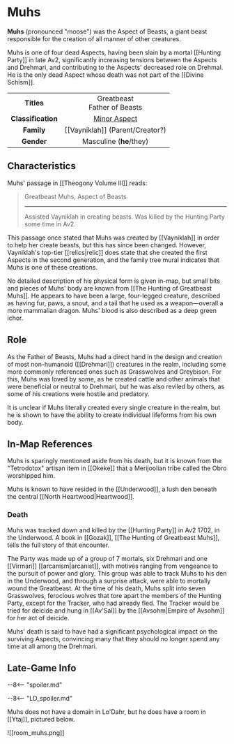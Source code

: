 # Muhs

**Muhs** (pronounced "moose") was the Aspect of Beasts, a giant beast responsible for the creation of all manner of other creatures. 

Muhs is one of four dead Aspects, having been slain by a mortal [[Hunting Party]] in late Av2, significantly increasing tensions between the Aspects and Drehmari, and contributing to the Aspects' decreased role on Drehmal. He is the only dead Aspect whose death was not part of the [[Divine Schism]].

|  |  |
|:----------:|:----------------------:|
| **Titles** | Greatbeast <br> Father of Beasts |
| **Classification** | [Minor Aspect](/Lore/Higher_Beings/Aspects/Minor_Aspects/) |
| **Family** | [[Vayniklah]] (Parent/Creator?) |
| **Gender** | Masculine (**he**/they) |

## Characteristics

Muhs' passage in [[Theogony Volume III]] reads:

> Greatbeast Muhs, Aspect of Beasts
> ***
> Assisted Vayniklah in creating beasts. Was killed by the Hunting Party some time in Av2.

This passage once stated that Muhs was created by [[Vayniklah]] in order to help her create beasts, but this has since been changed. However, Vayniklah's top-tier [[relics|relic]] does state that she created the first Aspects in the second generation, and the family tree mural indicates that Muhs is one of these creations.

No detailed description of his physical form is given in-map, but small bits and pieces of Muhs' body are known from [[The Hunting of Greatbeast Muhs]]. He appears to have been a large, four-legged creature, described as having fur, paws, a snout, and a tail that he used as a weapon—overall a more mammalian dragon. Muhs' blood is also described as a deep green ichor.

## Role

As the Father of Beasts, Muhs had a direct hand in the design and creation of most non-humanoid ([[Drehmari]]) creatures in the realm, including some more commonly referenced ones such as Grasswolves and Greybison. For this, Muhs was loved by some, as he created cattle and other animals that were beneficial or neutral to Drehmari, but he was also reviled by others, as some of his creations were hostile and predatory.

It is unclear if Muhs literally created every single creature in the realm, but he is shown to have the ability to create individual lifeforms from his own body.

## In-Map References

Muhs is sparingly mentioned aside from his death, but it is known from the "Tetrodotox" artisan item in [[Okeke]] that a Merijoolian tribe called the Obro worshipped him.

Muhs is known to have resided in the [[Underwood]], a lush den beneath the central [[North Heartwood|Heartwood]]. 

### Death

Muhs was tracked down and killed by the [[Hunting Party]] in Av2 1702, in the Underwood. A book in [[Gozak]], [[The Hunting of Greatbeast Muhs]], tells the full story of that encounter.

The Party was made up of a group of 7 mortals, six Drehmari and one [[Virmari]] [[arcanism|arcanist]], with motives ranging from vengeance to the pursuit of power and glory. This group was able to track Muhs to his den in the Underwood, and through a surprise attack, were able to mortally wound the Greatbeast. At the time of his death, Muhs split into seven Grasswolves, ferocious wolves that tore apart the members of the Hunting Party, except for the Tracker, who had already fled. The Tracker would be tried for deicide and hung in [[Av'Sal]] by the [[Avsohm|Empire of Avsohm]] for her act of deicide.

Muhs' death is said to have had a significant psychological impact on the surviving Aspects, convincing many that they should no longer spend any time at all among the Drehmari.

## Late-Game Info

--8<-- "spoiler.md"

--8<-- "LD_spoiler.md"

Muhs does not have a domain in Lo'Dahr, but he does have a room in [[Ytaj]], pictured below.

![[room_muhs.png]]
